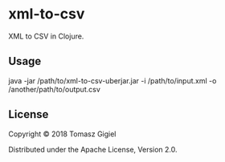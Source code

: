 # xml-to-csv

XML to CSV in Clojure.

## Usage

java -jar /path/to/xml-to-csv-uberjar.jar -i /path/to/input.xml -o /another/path/to/output.csv

## License

Copyright © 2018 Tomasz Gigiel

Distributed under the Apache License, Version 2.0.
